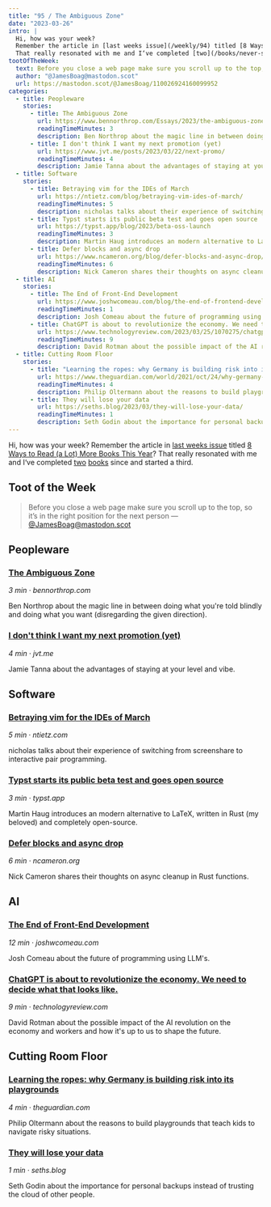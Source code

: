 ```yaml
---
title: "95 / The Ambiguous Zone"
date: "2023-03-26"
intro: |
  Hi, how was your week?
  Remember the article in [last weeks issue](/weekly/94) titled [8 Ways to Read (a Lot) More Books This Year](https://click.arne.me?issue=95&url=https://hbr.org/2017/02/8-ways-to-read-a-lot-more-books-this-year)? 
  That really resonated with me and I‘ve completed [two](/books/never-split-the-difference) [books](/books/engineering-management-for-the-rest-of-us) since and started a third.
tootOfTheWeek:
  text: Before you close a web page make sure you scroll up to the top, so it’s in the right position for the next person
  author: "@JamesBoag@mastodon.scot"
  url: https://mastodon.scot/@JamesBoag/110026924160099952
categories:
  - title: Peopleware
    stories:
      - title: The Ambiguous Zone
        url: https://www.bennorthrop.com/Essays/2023/the-ambiguous-zone.php
        readingTimeMinutes: 3
        description: Ben Northrop about the magic line in between doing what you're told blindly and doing what you want (disregarding the given direction).
      - title: I don't think I want my next promotion (yet)
        url: https://www.jvt.me/posts/2023/03/22/next-promo/
        readingTimeMinutes: 4
        description: Jamie Tanna about the advantages of staying at your level and vibe.
  - title: Software
    stories:
      - title: Betraying vim for the IDEs of March
        url: https://ntietz.com/blog/betraying-vim-ides-of-march/
        readingTimeMinutes: 5
        description: nicholas talks about their experience of switching from screenshare to interactive pair programming. 
      - title: Typst starts its public beta test and goes open source
        url: https://typst.app/blog/2023/beta-oss-launch
        readingTimeMinutes: 3
        description: Martin Haug introduces an modern alternative to LaTeX, written in Rust (my beloved) and completely open-source.
      - title: Defer blocks and async drop
        url: https://www.ncameron.org/blog/defer-blocks-and-async-drop/
        readingTimeMinutes: 6
        description: Nick Cameron shares their thoughts on async cleanup in Rust functions.
  - title: AI
    stories:
      - title: The End of Front-End Development
        url: https://www.joshwcomeau.com/blog/the-end-of-frontend-development/
        readingTimeMinutes: 1
        description: Josh Comeau about the future of programming using LLM's.
      - title: ChatGPT is about to revolutionize the economy. We need to decide what that looks like.
        url: https://www.technologyreview.com/2023/03/25/1070275/chatgpt-revolutionize-economy-decide-what-looks-like/
        readingTimeMinutes: 9
        description: David Rotman about the possible impact of the AI revolution on the economy and workers and how it's up to us to shape the future.
  - title: Cutting Room Floor
    stories:
      - title: "Learning the ropes: why Germany is building risk into its playgrounds"
        url: https://www.theguardian.com/world/2021/oct/24/why-germany-is-building-risk-into-its-playgrounds
        readingTimeMinutes: 4
        description: Philip Oltermann about the reasons to build playgrounds that teach kids to navigate risky situations.
      - title: They will lose your data
        url: https://seths.blog/2023/03/they-will-lose-your-data/
        readingTimeMinutes: 1
        description: Seth Godin about the importance for personal backups instead of trusting the cloud of other people.
---
```


Hi, how was your week?
Remember the article in [last weeks issue](/weekly/94) titled [8 Ways to Read (a Lot) More Books This Year](https://click.arne.me?issue=95&url=https://hbr.org/2017/02/8-ways-to-read-a-lot-more-books-this-year)? 
That really resonated with me and I‘ve completed [two](/books/never-split-the-difference) [books](/books/engineering-management-for-the-rest-of-us) since and started a
third.

## Toot of the Week

> Before you close a web page make sure you scroll up to the top, so it’s in the right position for the next person
> — [@JamesBoag@mastodon.scot](https://mastodon.scot/@JamesBoag/110026924160099952)

## Peopleware
### [The Ambiguous Zone](https://click.arne.me?issue=95&url=https://www.bennorthrop.com/Essays/2023/the-ambiguous-zone.php)
_3 min · bennorthrop.com_

Ben Northrop about the magic line in between doing what you're told blindly and doing what you want (disregarding the given direction).

### [I don't think I want my next promotion (yet)](https://click.arne.me?issue=95&url=https://www.jvt.me/posts/2023/03/22/next-promo/)
_4 min · jvt.me_

Jamie Tanna about the advantages of staying at your level and vibe.

## Software
### [Betraying vim for the IDEs of March](https://click.arne.me?issue=95&url=https://ntietz.com/blog/betraying-vim-ides-of-march/)
_5 min · ntietz.com_

nicholas talks about their experience of switching from screenshare to interactive pair programming. 

### [Typst starts its public beta test and goes open source](https://click.arne.me?issue=95&url=https://typst.app/blog/2023/beta-oss-launch)
_3 min · typst.app_

Martin Haug introduces an modern alternative to LaTeX, written in Rust (my beloved) and completely open-source.

### [Defer blocks and async drop](https://click.arne.me?issue=95&url=https://www.ncameron.org/blog/defer-blocks-and-async-drop/)
_6 min · ncameron.org_

Nick Cameron shares their thoughts on async cleanup in Rust functions.

## AI
### [The End of Front-End Development](https://click.arne.me?issue=95&url=https://www.joshwcomeau.com/blog/the-end-of-frontend-development/)
_12 min · joshwcomeau.com_

Josh Comeau about the future of programming using LLM's.

### [ChatGPT is about to revolutionize the economy. We need to decide what that looks like.](https://click.arne.me?issue=95&url=https://www.technologyreview.com/2023/03/25/1070275/chatgpt-revolutionize-economy-decide-what-looks-like/)
_9 min · technologyreview.com_

David Rotman about the possible impact of the AI revolution on the economy and workers and how it's up to us to shape the future.

## Cutting Room Floor

### [Learning the ropes: why Germany is building risk into its playgrounds](https://click.arne.me?issue=95&url=https://www.theguardian.com/world/2021/oct/24/why-germany-is-building-risk-into-its-playgrounds)
_4 min · theguardian.com_

Philip Oltermann about the reasons to build playgrounds that teach kids to navigate risky situations.

### [They will lose your data](https://click.arne.me?issue=95&url=https://seths.blog/2023/03/they-will-lose-your-data/)
_1 min · seths.blog_

Seth Godin about the importance for personal backups instead of trusting the cloud of other people.
